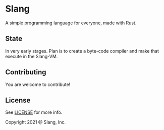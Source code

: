 # Slang

A simple programming language for everyone, made with Rust.

## State

In very early stages. Plan is to create a byte-code compiler and make that execute in the Slang-VM.

## Contributing

You are welcome to contribute!

## License

See [LICENSE](LICENSE) for more info.

Copyright 2021 @ Slang, Inc.
